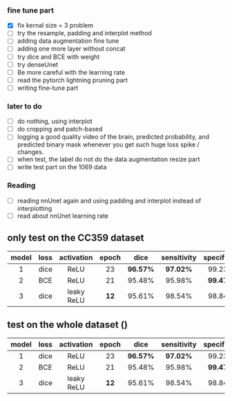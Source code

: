 ### fine tune part
- [X] fix kernal size = 3 problem
- [ ] try the resample, padding and interplot method
- [ ] adding data augmentation fine tune
- [ ] adding one more layer without concat
- [ ] try dice and BCE with weight
- [ ] try denseUnet
- [ ] Be more careful with the learning rate
- [ ] read the pytorch lightning pruning part
- [ ] writing fine-tune part

### later to do 
- [ ] do nothing, using interplot
- [ ] do cropping and patch-based
- [ ] logging a good quality video of the brain, predicted probability, and predicted binary mask whenever you get such huge loss spike / changes.
- [ ] when test, the label do not do the data augmentation resize part
- [ ] write test part on the 1069 data

### Reading
- [ ] reading nnUnet again and using padding and interplot instead of interplotting
- [ ] read about nnUnet learning rate

## only test on the CC359 dataset

| model|loss|activation|epoch| dice | sensitivity | specificity |
|:-----:|:----:|:-----:|:----:|:-----:|:----:|:-----:|
| 1| dice |ReLU |23|**96.57%**|**97.02%**|99.23%|
| 2| BCE |ReLU|21|95.48%|95.98%|**99.47%**|
| 3| dice|leaky ReLU|**12**|95.61%|98.54%|98.84%|

## test on the whole dataset ()
| model|loss|activation|epoch| dice | sensitivity | specificity |
|:-----:|:----:|:-----:|:----:|:-----:|:----:|:-----:|
| 1| dice |ReLU |23|**96.57%**|**97.02%**|99.23%|
| 2| BCE |ReLU|21|95.48%|95.98%|**99.47%**|
| 3| dice|leaky ReLU|**12**|95.61%|98.54%|98.84%|
